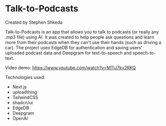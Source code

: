 # Talk-to-Podcasts

Created by Stephen Shkeda

Talk-to-Podcasts is an app that allows you to talk to podcasts (or really any .mp3 file) using AI. It was created to help people ask questions and learn more from their podcasts when they can't use their hands (such as driving a car). The project uses EdgeDB for authentication and saving users' uploaded podcast data and Deepgram for text-to-speech and speech-to-text.

Video demo: https://www.youtube.com/watch?v=MTlJ7ky2RKQ

Technologies used:
- Next.js
- uploadthing
- TailwindCSS
- shadcn/ui
- EdgeDB
- Deepgram
- OpenAI
